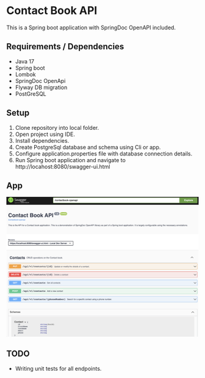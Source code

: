 # Contact Book API
This is a Spring boot application with SpringDoc OpenAPI included.

## Requirements / Dependencies
- Java 17
- Spring boot
- Lombok
- SpringDoc OpenApi
- Flyway DB migration
- PostGreSQL

## Setup
1. Clone repository into local folder.
2. Open project using IDE.
3. Install dependencies.
4. Create PostgreSql database and schema using Cli or app.
5. Configure application.properties file with database connection details.
6. Run Spring boot application and navigate to http://locahost:8080/swagger-ui.html

## App
![Contact-book-Api](screenshot.png)

## TODO
- Writing unit tests for all endpoints.
